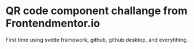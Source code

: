 # QR code component challange from Frontendmentor.io

First time using svetle framework, github, github desktop, and everytihing.